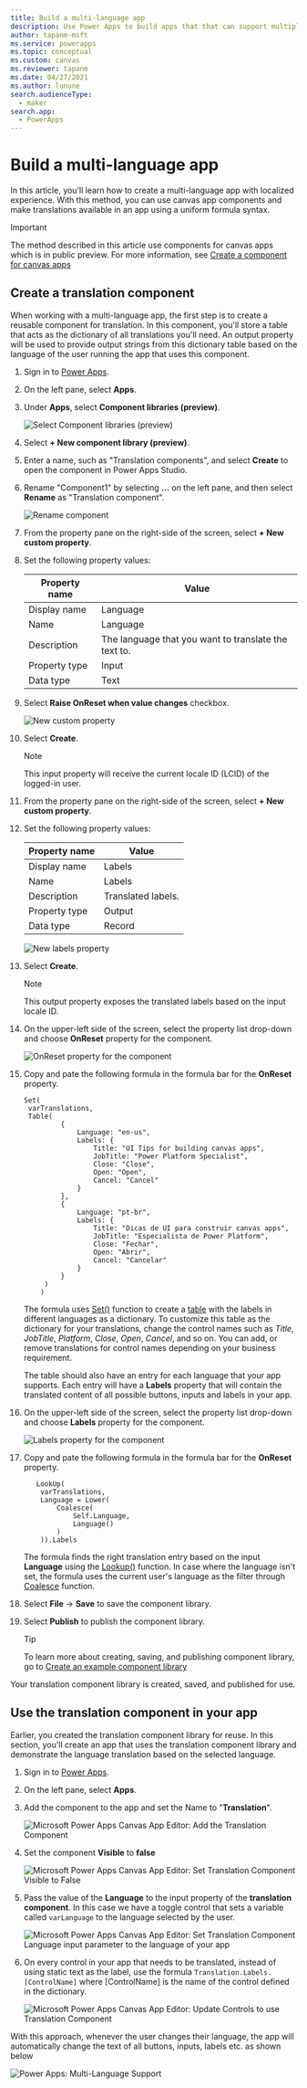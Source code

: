```yaml
---
title: Build a multi-language app
description: Use Power Apps to build apps that that can support multiple languages.
author: tapanm-msft
ms.service: powerapps
ms.topic: conceptual
ms.custom: canvas
ms.reviewer: tapanm
ms.date: 04/27/2021
ms.author: lunune
search.audienceType: 
  - maker
search.app: 
  - PowerApps
---
```


# Build a multi-language app

In this article, you'll learn how to create a multi-language app with localized experience. With this method, you can use canvas app components and make translations available in an app using a uniform formula syntax.

> [!IMPORTANT]
> The method described in this article use components for canvas apps which is in public preview. For more information, see [Create a component for canvas apps](create-component.md)

## Create a translation component

When working with a multi-language app, the first step is to create a reusable component for translation. In this component, you'll store a table that acts as the dictionary of all translations you'll need. An output property will be used to provide output strings from this dictionary table based on the language of the user running the app that uses this component.

1. Sign in to [Power Apps](https://make.powerapps.com).

1. On the left pane, select **Apps**.

1. Under **Apps**, select **Component libraries (preview)**.

    ![Select Component libraries (preview)](media/multi-language-apps/apps-component-libraries.png "Select Component libraries (preview)")

1. Select **+ New component library (preview)**.

1. Enter a name, such as "Translation components", and select **Create** to open the component in Power Apps Studio.

1. Rename "Component1" by selecting **...** on the left pane, and then select **Rename** as "Translation component".

   ![Rename component](media/multi-language-apps/rename-component.png "Rename component")

1. From the property pane on the right-side of the screen, select **+ New custom property**.

1. Set the following property values:

    | Property name | Value |
    | - | - |
    | Display name | Language |
    | Name | Language |
    | Description | The language that you want to translate the text to. |
    | Property type | Input |
    | Data type | Text |

1. Select **Raise OnReset when value changes** checkbox.

    ![New custom property](media/multi-language-apps/new-custom-property.png "New custom property")

1. Select **Create**.

    > [!NOTE]
    > This input property will receive the current locale ID (LCID) of the logged-in user.

1. From the property pane on the right-side of the screen, select **+ New custom property**.

1. Set the following property values:

    | Property name | Value |
    | - | - |
    | Display name | Labels |
    | Name | Labels |
    | Description | Translated labels. |
    | Property type | Output |
    | Data type | Record |

    ![New labels property](media/multi-language-apps/new-labels-property.png "New labels property")

1. Select **Create**.

    > [!NOTE]
    > This output property exposes the translated labels based on the input locale ID.

1. On the upper-left side of the screen, select the property list drop-down and choose **OnReset** property for the component.

    ![OnReset property for the component](media/multi-language-apps/onreset.png "OnReset property for the component")

1. Copy and pate the following formula in the formula bar for the **OnReset** property.

   ```powerapps-dot
   Set(
    varTranslations,
    Table(
            {
                Language: "en-us",
                Labels: {
                    Title: "UI Tips for building canvas apps",
                    JobTitle: "Power Platform Specialist",
                    Close: "Close",
                    Open: "Open",
                    Cancel: "Cancel"
                }
            },
            {
                Language: "pt-br",
                Labels: {
                    Title: "Dicas de UI para construir canvas apps",
                    JobTitle: "Especialista de Power Platform",
                    Close: "Fechar",
                    Open: "Abrir",
                    Cancel: "Cancelar"
                }
            }
        )
       )
   ```

    The formula uses [Set()](functions/function-set.md) function to create a [table](functions/function-table.md) with the labels in different languages as a dictionary. To customize this table as the dictionary for your translations, change the control names such as *Title*, *JobTitle*, *Platform*, *Close*, *Open*, *Cancel*, and so on. You can add, or remove translations for control names depending on your business requirement.

    The table should also have an entry for each language that your app supports. Each entry will have a **Labels** property that will contain the translated content of all possible buttons, inputs and labels in your app.

1. On the upper-left side of the screen, select the property list drop-down and choose **Labels** property for the component.

    ![Labels property for the component](media/multi-language-apps/labels.png "Labels property for the component")

1. Copy and pate the following formula in the formula bar for the **OnReset** property.

    ```powerapps-dot
       LookUp(
        varTranslations,
        Language = Lower(
            Coalesce(
                Self.Language,
                Language()
            )
        )).Labels
    ```

    The formula finds the right translation entry based on the input **Language** using the [Lookup()](functions/function-filter-lookup.md) function. In case where the language isn't set, the formula uses the current user's language as the filter through [Coalesce](functions/function-isblank-isempty.md) function.

1. Select **File** -> **Save** to save the component library.

1. Select **Publish** to publish the component library.

    > [!TIP]
    > To learn more about creating, saving, and publishing component library, go to [Create an example component library](component-library.md#create-an-example-component-library)

Your translation component library is created, saved, and published for use.

## Use the translation component in your app

Earlier, you created the translation component library for reuse. In this section, you'll create an app that uses the translation component library and demonstrate the language translation based on the selected language.

1. Sign in to [Power Apps](https://make.powerapps.com).

1. On the left pane, select **Apps**.

1. Add the component to the app and set the Name to "**Translation**".

   ![Microsoft Power Apps Canvas App Editor: Add the Translation Component](media/multi-language-apps/image-20210305114727047.png)

1. Set the component **Visible** to **false**
   
   ![Microsoft Power Apps Canvas App Editor: Set Translation Component Visible to False](media/multi-language-apps/image-20210304135035793.png)
1. Pass the value of the **Language** to the input property of the **translation component**. In this case we have a toggle control that sets a variable called `varLanguage` to the language selected by the user.

   ![Microsoft Power Apps Canvas App Editor: Set Translation Component Language input parameter to the language of your app](media/multi-language-apps/image-20210304135729817.png)

1. On every control in your app that needs to be translated, instead of using static text as the label, use the formula `Translation.Labels.[ControlName]` where [ControlName] is the name of the control defined in the dictionary.

   ![Microsoft Power Apps Canvas App Editor: Update Controls to use Translation Component](media/multi-language-apps/image-20210304170138224.png)

With this approach, whenever the user changes their language, the app will automatically change the text of all buttons, inputs, labels etc. as shown below

![Power Apps: Multi-Language Support](media/multi-language-apps/multi-langugage.gif)